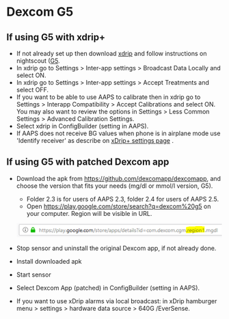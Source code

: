 # Dexcom G5

## If using G5 with xdrip+

-   If not already set up then download
    [xdrip](https://github.com/NightscoutFoundation/xDrip) and follow
    instructions on nightscout
    ([G5](http://www.nightscout.info/wiki/welcome/nightscout-with-xdrip-and-dexcom-share-wireless/xdrip-with-g5-support).
-   In xdrip go to Settings > Inter-app settings > Broadcast Data
    Locally and select ON.
-   In xdrip go to Settings > Inter-app settings > Accept Treatments and
    select OFF.
-   If you want to be able to use AAPS to calibrate then in xdrip
    go to Settings > Interapp Compatibility > Accept Calibrations and
    select ON. You may also want to review the options in Settings >
    Less Common Settings > Advanced Calibration Settings.
-   Select xdrip in ConfigBuilder (setting in AAPS).
-   If AAPS does not receive BG values when phone is in airplane mode
    use 'Identify receiver' as describe on [xDrip+ settings
    page](../Configuration/xdrip.md) .

## If using G5 with patched Dexcom app

-   Download the apk from <https://github.com/dexcomapp/dexcomapp>, and
    choose the version that fits your needs (mg/dl or mmol/l version,
    G5).

    -   Folder 2.3 is for users of AAPS 2.3, folder 2.4 for users
        of AAPS 2.5.
    -   Open <https://play.google.com/store/search?q=dexcom%20g5> on
        your computer. Region will be visible in URL.

    ![Region in Dexcom G5 URL](../images/DexcomG5regionURL.PNG)

-   Stop sensor and uninstall the original Dexcom app, if not already
    done.

-   Install downloaded apk

-   Start sensor

-   Select Dexcom App (patched) in ConfigBuilder (setting in
    AAPS).

-   If you want to use xDrip alarms via local broadcast: in xDrip
    hamburger menu > settings > hardware data source > 640G /EverSense.

